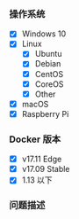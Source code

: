 <!--请遵守该模板，不符合规范的问题直接关闭，不予解答-->

### 操作系统

<!-- 将你的操作系统保留，其他的删除 -->

* [x] Windows 10
* [x] Linux
  * [x] Ubuntu
  * [x] Debian
  * [x] CentOS
  * [x] CoreOS
  * [x] Other <!--将 Other 替换为你操作系统名称-->
* [x] macOS
* [x] Raspberry Pi

### Docker 版本

<!--选择一项之后，删除其他选项-->

* [x] v17.11 Edge
* [x] v17.09 Stable
* [x] 1.13 以下

### 问题描述

<!--贴出终端执行内容-->





<!--提交问题之前务必点击预览（Preview）标签-->
